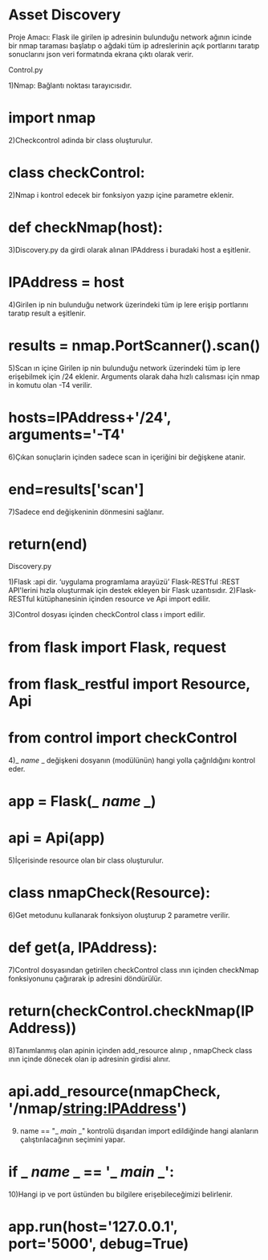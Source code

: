 # Asset Discovery

Proje Amacı: Flask ile girilen ip adresinin bulunduğu network ağının  icinde bir nmap taraması başlatıp o ağdaki tüm ip adreslerinin açık portlarını taratıp sonuclarını json veri formatında ekrana çıktı olarak verir.

Control.py

1)Nmap: Bağlantı noktası tarayıcısıdır.

# import nmap

2)Checkcontrol  adinda bir class oluşturulur.

# class checkControl:

2)Nmap i kontrol edecek bir fonksiyon yazıp içine  parametre eklenir.

# def checkNmap(host):

3)Discovery.py da girdi olarak alınan IPAddress i buradaki host a eşitlenir.

# IPAddress = host

4)Girilen ip nin bulunduğu network üzerindeki tüm ip lere erişip portlarını taratıp result a eşitlenir.

# results = nmap.PortScanner().scan()

5)Scan ın içine Girilen ip nin bulunduğu network üzerindeki tüm ip lere erişebilmek için /24 eklenir. Arguments olarak daha hızlı calısması için nmap in komutu olan -T4 verilir.

# hosts=IPAddress+'/24', arguments='-T4'

6)Çıkan sonuçlarin içinden sadece scan in içeriğini bir değişkene atanir.

# end=results['scan']

7)Sadece end değişkeninin dönmesini sağlanır.

# return(end)

Discovery.py

1)Flask :api dir. ‘uygulama programlama arayüzü’
Flask-RESTful :REST API'lerini hızla oluşturmak için destek ekleyen bir Flask uzantısıdır.
2)Flask-RESTful kütüphanesinin içinden resource ve Api import edilir.

3)Control dosyası içinden checkControl class ı import edilir.

# from flask import Flask, request
# from flask_restful import Resource, Api
# from control import checkControl

4)_ _name_ _ değişkeni dosyanın (modülünün) hangi yolla çağrıldığını kontrol eder. 

# app = Flask(_ _name_ _)
# api = Api(app)

5)İçerisinde resource olan bir class oluşturulur.

# class nmapCheck(Resource):

6)Get metodunu kullanarak fonksiyon oluşturup 2 parametre verilir.

# def get(a, IPAddress):

7)Control dosyasından getirilen checkControl class ının içinden checkNmap fonksiyonunu çağırarak ip adresini döndürülür.

# return(checkControl.checkNmap(IPAddress))

8)Tanımlanmış olan apinin içinden add_resource alınıp , nmapCheck class ının içinde dönecek olan ip adresinin girdisi alınır.

# api.add_resource(nmapCheck, '/nmap/<string:IPAddress>')

9) name == "_ _main_ _" kontrolü dışarıdan import edildiğinde hangi alanların çalıştırılacağının seçimini yapar.

# if _ _name_ _ == '_ _main_ _':

10)Hangi ip ve port üstünden bu bilgilere erişebileceğimizi belirlenir.

# app.run(host='127.0.0.1', port='5000', debug=True)


